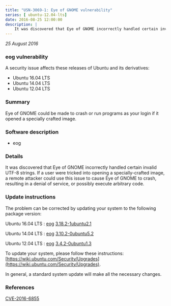 ```yaml
---
title: "USN-3069-1: Eye of GNOME vulnerability"
series: [ ubuntu-12.04-lts]
date: 2016-08-25 12:00:00
description: |
    It was discovered that Eye of GNOME incorrectly handled certain invalid UTF-8 strings. If a user were tricked into opening a specially-crafted image, a remote attacker could use this issue to cause Eye of GNOME to crash, resulting in a denial of service, or possibly execute arbitrary code. 
--- 
```

 
 

*25 August 2016*

### eog vulnerability

A security issue affects these releases of Ubuntu and its derivatives:

* Ubuntu 16.04 LTS
* Ubuntu 14.04 LTS
* Ubuntu 12.04 LTS

### Summary

Eye of GNOME could be made to crash or run programs as your login if it opened a specially crafted image.

### Software description

* eog 

### Details

It was discovered that Eye of GNOME incorrectly handled certain invalid UTF-8 strings. If a user were tricked into opening a specially-crafted image, a remote attacker could use this issue to cause Eye of GNOME to crash, resulting in a denial of service, or possibly execute arbitrary code. 

### Update instructions

The problem can be corrected by updating your system to the following package version:

Ubuntu 16.04 LTS
 : [eog](https://launchpad.net/ubuntu/+source/eog) <span> [3.18.2-1ubuntu2.1](https://launchpad.net/ubuntu/+source/eog/3.18.2-1ubuntu2.1) </span> 

Ubuntu 14.04 LTS
 : [eog](https://launchpad.net/ubuntu/+source/eog) <span> [3.10.2-0ubuntu5.2](https://launchpad.net/ubuntu/+source/eog/3.10.2-0ubuntu5.2) </span> 

Ubuntu 12.04 LTS
 : [eog](https://launchpad.net/ubuntu/+source/eog) <span> [3.4.2-0ubuntu1.3](https://launchpad.net/ubuntu/+source/eog/3.4.2-0ubuntu1.3) </span> 

To update your system, please follow these instructions: [https://wiki.ubuntu.com/Security/Upgrades](https://wiki.ubuntu.com/Security/Upgrades).

In general, a standard system update will make all the necessary changes. 

### References

 
 [CVE-2016-6855](http://people.ubuntu.com/~ubuntu-security/cve/CVE-2016-6855)
 

